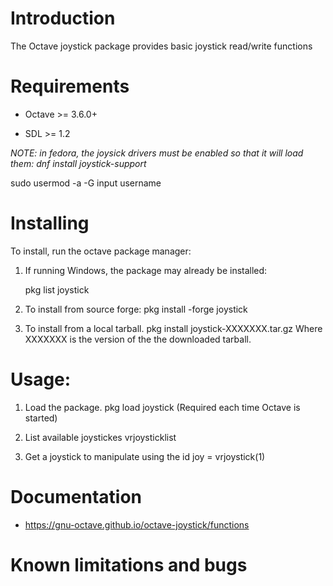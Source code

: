 Introduction
============

The Octave joystick package provides basic joystick read/write functions

Requirements
============

* Octave >= 3.6.0+

* SDL >= 1.2

*NOTE: in fedora, the joysick drivers must be enabled so that it will load them:
dnf install joystick-support*

sudo usermod -a -G input username


Installing
==========

To install, run the octave package manager:

1. If running Windows, the package may already be installed:

   pkg list joystick

2. To install from source forge:
   pkg install -forge joystick

3. To install from a local tarball.
   pkg install joystick-XXXXXXX.tar.gz
   Where XXXXXXX is the version of the the downloaded tarball.

Usage:
======

1. Load the package.
   pkg load joystick
   (Required each time Octave is started)

2. List available joystickes
   vrjoysticklist

3. Get a joystick to manipulate using the id
   joy = vrjoystick(1)

Documentation
==============

* https://gnu-octave.github.io/octave-joystick/functions

Known limitations and bugs
==========================

